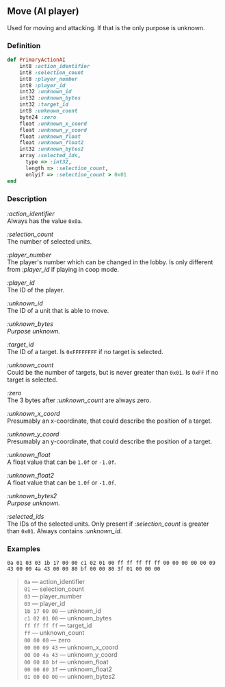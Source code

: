 ## Move (AI player)

Used for moving and attacking. If that is the only purpose is unknown.

### Definition

```ruby
def PrimaryActionAI
    int8 :action_identifier
    int8 :selection_count
    int8 :player_number
    int8 :player_id
    int32 :unknown_id
    int32 :unknown_bytes
    int32 :target_id
    int8 :unknown_count
    byte24 :zero
    float :unknown_x_coord
    float :unknown_y_coord
    float :unknown_float
    float :unknown_float2
    int32 :unknown_bytes2
    array :selected_ids,
      type => :int32,
      length => :selection_count,
      onlyif => :selection_count > 0x01
end
```

### Description

*:action_identifier*  
Always has the value `0x0a`.

*:selection_count*  
The number of selected units.

*:player_number*  
The player's number which can be changed in the lobby. Is only different from *:player_id* if playing in coop mode.

*:player_id*  
The ID of the player.

*:unknown_id*  
The ID of a unit that is able to move.

*:unknown_bytes*  
*Purpose unknown.*

*:target_id*  
The ID of a target. Is `0xFFFFFFFF` if no target is selected.

*:unknown_count*  
Could be the number of targets, but is never greater than `0x01`. Is `0xFF` if no target is selected.

*:zero*  
The 3 bytes after *:unknown_count* are always zero.

*:unknown_x_coord*  
Presumably an x-coordinate, that could describe the position of a target.

*:unknown_y_coord*  
Presumably an y-coordinate, that could describe the position of a target.

*:unknown_float*  
A float value that can be `1.0f` or `-1.0f`.

*:unknown_float2*  
A float value that can be `1.0f` or `-1.0f`.

*:unknown_bytes2*  
*Purpose unknown.*

*:selected_ids*  
The IDs of the selected units. Only present if *:selection_count* is greater than `0x01`. Always contains *:unknown_id*.

### Examples

`0a 01 03 03 1b 17 00 00 c1 02 01 00 ff ff ff ff ff 00 00 00 00 00 09 43 00 00 4a 43 00 00 80 bf 00 00 80 3f 01 00 00 00`

>`0a` &mdash; action_identifier  
>`01` &mdash; selection_count  
>`03` &mdash; player_number  
>`03` &mdash; player_id  
>`1b 17 00 00` &mdash; unknown_id  
>`c1 02 01 00` &mdash; unknown_bytes  
>`ff ff ff ff` &mdash; target_id  
>`ff` &mdash; unknown_count  
>`00 00 00` &mdash; zero  
>`00 00 09 43` &mdash; unknown_x_coord  
>`00 00 4a 43` &mdash; unknown_y_coord  
>`00 00 80 bf` &mdash; unknown_float  
>`00 00 80 3f` &mdash; unknown_float2  
>`01 00 00 00` &mdash; unknown_bytes2
